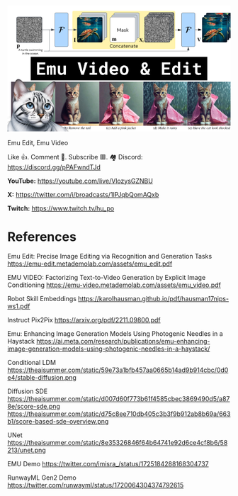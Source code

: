 ![](thumbnails/18.11.2023.png)

Emu Edit, Emu Video

Like 👍. Comment 💬. Subscribe 🟥.
🏘 Discord: https://discord.gg/pPAFwndTJd

**YouTube:** https://youtube.com/live/VlozysGZNBU

**X:** https://twitter.com/i/broadcasts/1lPJqbQomAQxb

**Twitch:** https://www.twitch.tv/hu_po


# References

Emu Edit: Precise Image Editing via Recognition and Generation Tasks
https://emu-edit.metademolab.com/assets/emu_edit.pdf

EMU VIDEO: Factorizing Text-to-Video Generation by Explicit Image Conditioning
https://emu-video.metademolab.com/assets/emu_video.pdf

Robot Skill Embeddings
https://karolhausman.github.io/pdf/hausman17nips-ws1.pdf

Instruct Pix2Pix
https://arxiv.org/pdf/2211.09800.pdf

Emu: Enhancing Image Generation Models Using Photogenic Needles in a Haystack
https://ai.meta.com/research/publications/emu-enhancing-image-generation-models-using-photogenic-needles-in-a-haystack/

Conditional LDM
https://theaisummer.com/static/59e73a1bfb457aa0665b14ad9b914cbc/0d0e4/stable-diffusion.png

Diffusion SDE
https://theaisummer.com/static/d007d60f773b61f4585cbec3869490d5/a878e/score-sde.png
https://theaisummer.com/static/d75c8ee710db405c3b3f9b912ab8b69a/663b1/score-based-sde-overview.png

UNet
https://theaisummer.com/static/8e35326846f64b64741e92d6ce4cf8b6/58213/unet.png

EMU Demo
https://twitter.com/imisra_/status/1725184288168304737

RunwayML Gen2 Demo
https://twitter.com/runwayml/status/1720064304374792615
